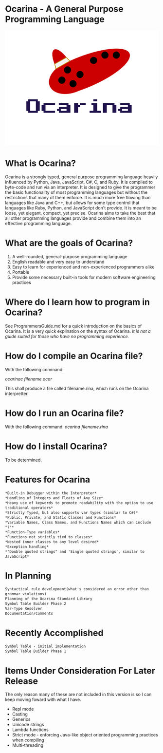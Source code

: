 # Ocarina - A General Purpose Programming Language
![Logo](https://github.com/jcc117/Ocarina/blob/master/Logo.png)

# What is Ocarina?
Ocarina is a strongly typed, general purpose programming language heavily influenced by Python, Java, JavaScript, C#, C, and Ruby.
It is compiled to byte-code and run via an interpreter. It is designed to give the programmer the basic functionality of most programming languages but 
without the restrictions that many of them enforce. It is much more free flowing than languages like Java and C++, but allows for some type control that 
languages like Ruby, Python, and JavaScript don't provide. It is meant to be loose, yet elegant, compact, yet precise. Ocarina aims to take the best that 
all other programming languages provide and combine them into an effective programming language.

# What are the goals of Ocarina?
1. A well-rounded, general-purpose programming language
2. English readable and very easy to understand
3. Easy to learn for experienced and non-experienced programmers alike
4. Portable
5. Provide some necessary built-in tools for modern software engineering practices

# Where do I learn how to program in Ocarina?
See ProgrammersGuide.md for a quick introduction on the basics of Ocarina. It is a very quick explination on the syntax of Ocarina. *It is not a guide 
suited for those who have no programming experience.* 

# How do I compile an Ocarina file?
With the following command:

*ocarinac filename.ocar*

This shall produce a file called filename.rina, which runs on the Ocarina interpretter.

# How do I run an Ocarina file?
With the following command:
*ocarina filename.rina*

# How do I install Ocarina?
To be determined.

# Features for Ocarina
	*Built-in Debugger within the Interpreter*
	*Handling of Integers and Floats of Any Size*
	*Heavy use of keywords to promote readability with the option to use traditional operators*
	*Strictly Typed, but also supports var types (similar to C#)*
	*Public, Private, and Static Classes and Functions*
	*Variable Names, Class Names, and Functions Names which can include "?"*
	*Function-Type variables*
	*Functions not strictly tied to classes*
	*Nested inner classes to any level desired*
	*Exception handling*
	*"Double quoted strings" and 'Single quoted strings', similar to JavaScript*

# In Planning
	Syntactical rule development(what's considered an error other than grammar violations)
	Planning of the Ocarina Standard Library
	Symbol Table Builder Phase 2
	Var-Type Resolver
	Documentation/Comments

# Recently Accomplished
	Symbol Table - initial implementation
	Symbol Table Builder Phase 1

# Items Under Consideration For Later Release
The only reason many of these are not included in this version is so I can keep moving foward with what I have.
* Repl mode
* Casting
* Generics
* Unicode strings
* Lambda functions
* Strict mode - enforcing Java-like object oriented programming practices when compiling
* Multi-threading
